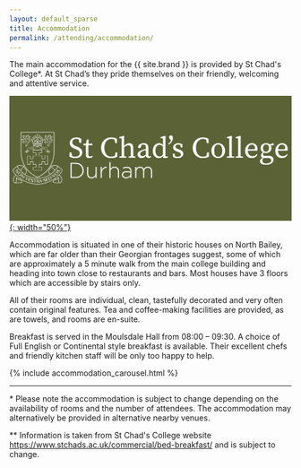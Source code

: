```yaml
---
layout: default_sparse
title: Accommodation
permalink: /attending/accommodation/
---
```


The main accommodation for the {{ site.brand }} is provided by St Chad's College\*. At St Chad’s they pride themselves on their friendly, welcoming and attentive service.

[![St Chad's Logo](/assets/images/venue/st_chads_logo.png){: width="50%"}](https://www.stchads.ac.uk)


Accommodation is situated in one of their historic houses on North Bailey, which are far older than their Georgian frontages suggest, some of which are approximately a 5 minute walk from the main college building and heading into town close to restaurants and bars.  Most houses have 3 floors which are accessible by stairs only.

All of their rooms are individual, clean, tastefully decorated and very often contain original features. Tea and coffee-making facilities are provided, as are towels, and rooms are en-suite.

Breakfast is served in the Moulsdale Hall from 08:00 – 09:30. A choice of Full English or Continental style breakfast is available. Their excellent chefs and friendly kitchen staff will be only too happy to help. 


{% include accommodation_carousel.html %}


<hr />

\* Please note the accommodation is subject to change depending on the availability of rooms and the number of attendees. The accommodation may alternatively be provided in alternative nearby venues.

\*\* Information is taken from St Chad's College website https://www.stchads.ac.uk/commercial/bed-breakfast/ and is subject to change.